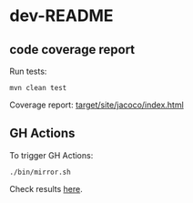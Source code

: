 # dev-README

## code coverage report

Run tests:
```shell script
mvn clean test
```

Coverage report: [target/site/jacoco/index.html](target/site/jacoco/index.html)


## GH Actions

To trigger GH Actions:
```shell script
./bin/mirror.sh
```

Check results [here](https://github.com/ArangoDB-Community/mirror-arangodb-java-driver/actions).
